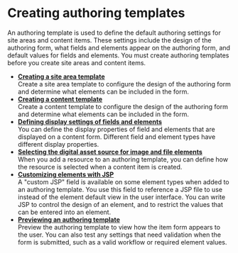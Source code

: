 # Creating authoring templates

An authoring template is used to define the default authoring settings for site areas and content items. These settings include the design of the authoring form, what fields and elements appear on the authoring form, and default values for fields and elements. You must create authoring templates before you create site areas and content items.

-   **[Creating a site area template](../creating_authoring_templates/creating_sitearea_template/index.md)**  
Create a site area template to configure the design of the authoring form and determine what elements can be included in the form.
-   **[Creating a content template](../creating_authoring_templates/creating_content_template/index.md)**  
Create a content template to configure the design of the authoring form and determine what elements can be included in the form.
-   **[Defining display settings of fields and elements](wcm_dev_auth-temp_fields.md)**  
You can define the display properties of field and elements that are displayed on a content form. Different field and element types have different display properties.
-   **[Selecting the digital asset source for image and file elements](dam_wcm_select.md)**  
When you add a resource to an authoring template, you can define how the resource is selected when a content item is created.
-   **[Customizing elements with JSP](wcm_dev_custom_jsp.md)**  
A "custom JSP" field is available on some element types when added to an authoring template. You use this field to reference a JSP file to use instead of the element default view in the user interface. You can write JSP to control the design of an element, and to restrict the values that can be entered into an element.
-   **[Previewing an authoring template](wcm_dev_auth-temp_preview.md)**  
Preview the authoring template to view how the item form appears to the user. You can also test any settings that need validation when the form is submitted, such as a valid workflow or required element values.

